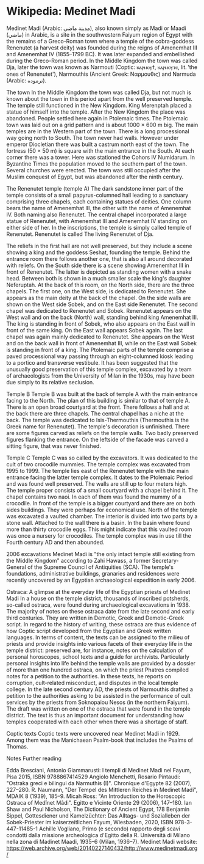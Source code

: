 
# Wikipedia: Medinet Madi
Medinet Madi (Arabic: مدينة ماضي), also known simply as Madi or Maadi (ماضي) in Arabic, is a site in the southwestern Faiyum region of Egypt with the remains of a Greco-Roman town where a temple of the cobra-goddess Renenutet (a harvest deity) was founded during the reigns of Amenemhat III and Amenemhat IV (1855–1799 BC). It was later expanded and embellished during the Greco-Roman period. In the Middle Kingdom the town was called Dja, later the town was known as Narmouti (Coptic: ⲛⲁⲣⲙⲟⲩϯ, ⲛⲁⲣⲙⲟⲩⲧⲉ, lit. 'the ones of Renenutet'), Narmouthis (Ancient Greek: Ναρμουθις) and Narmuda (Arabic: نرموده).

The town
In the Middle Kingdom the town was called Dja, but not much is known about the town in this period apart from the well preserved temple. The temple still functioned in the New Kingdom. King Merenptah placed a statue of himself into the temple. After the New Kingdom the place was abandoned. People settled here again in Ptolemaic times. The Ptolemaic town was laid out on a grid pattern and is about 1000 × 600 m big. The main temples are in the Western part of the town. There is a long processional way going north to South. The town never had walls. However under emperor Diocletian there was built a castrum north east of the town. The fortress (50 × 50 m) is square with the main entrance in the South. At each corner there was a tower. Here was stationed the Cohors IV Numidarum. In Byzantine Times the population moved to the southern part of the town. Several churches were erected. The town was still occupied after the Muslim conquest of Egypt, but was abandoned after the ninth century.

The Renenutet temple (temple A)
The dark sandstone inner part of the temple consists of a small papyrus-columned hall leading to a sanctuary comprising three chapels, each containing statues of deities. One column bears the name of Amenemhat III, the other with the name of Amenemhat IV. Both naming also Renenutet. The central chapel incorporated a large statue of Renenutet, with Amenemhat III and Amenemhat IV standing on either side of her. In the inscriptions, the temple is simply called temple of Renenutet. Renenutet is called The living Renenutet of Dja.

The reliefs in the first hall are not well preserved, but they include a scene showing a king and the goddess Seshat, founding the temple. Behind the entrance room there follows another one, that is also all around decorated with reliefs. On the South side there is a scene showing Amenemhat III in front of Renenutet. The latter is depicted as standing women with a snake head. Between both is shown in a much smaller scale the king's daughter Neferuptah. At the back of this room, on the North side, there are the three chapels. The first one, on the West side, is dedicated to Renenutet. She appears as the main deity at the back of the chapel. On the side walls are shown on the West side Sobek, and on the East side Renenutet. The second chapel was dedicated to Renenutet and Sobek. Renenutet appears on the West wall and on the back (North) wall, standing  behind king Amenemhat III. The king is standing in front of Sobek, who also appears on the East wall in front of the same king. On the East wall appears Sobek again. The last chapel was again mainly dedicated to Renenutet. She appears on the West and on the back wall in front of Amenemhat III, while on the East wall Sobek is standing in front of a king.
The Ptolemaic parts of the temple comprise a paved processional way passing through an eight-columned kiosk leading to a portico and transverse vestibule. It has been suggested that the unusually good preservation of this temple complex, excavated by a team of archaeologists from the University of Milan in the 1930s, may have been due simply to its relative seclusion.

Temple B
Temple B was built at the back of temple A with the main entrance facing to the North. The plan of this building is similar to that of temple A. There is an open broad courtyard at the front. There follows a hall and at the back there are three chapels. The central chapel has a niche at the back. The temple was dedicated to Isis-Thermouthis (Thermouthis is the Greek name for Renenutet). The temple's decoration is unfinished. There are some figures carved as reliefs on the temple walls. Two badly preserved figures flanking the entrance. On the leftside of the facade was carved a sitting figure, that was never finished.

Temple C
Temple C was so called by the excavators. It was dedicated to the cult of two crocodile mummies. The temple complex was excavated from 1995 to 1999. The temple lies east of the Renenutet temple with the main entrance facing the latter temple complex. It dates to the Ptolemaic Period and was found well preserved. The walls are still up to four meters high. The temple proper consists of a small courtyard  with a chapel behind it. The chapel contains two naoi. In each of them was found the mummy of a crocodile. In front of the temple is a bigger courtyard and there are on both sides buildings. They were perhaps for economical use. North of the temple was excavated a vaulted chamber. The interior is divided into two parts by a stone wall. Attached to the wall there is a basin. In the basin where found more than thirty crocodile eggs. This might indicate that this vaulted room was once a nursery for crocodiles. The temple complex was in use till the Fourth century AD and then abounded.

2006 excavations
Medinet Madi is "the only intact temple still existing from the Middle Kingdom" according to Zahi Hawass, a former Secretary-General of the Supreme Council of Antiquities (SCA). The temple's foundations, administrative buildings, granaries and residences were recently uncovered by an Egyptian archaeological expedition in early 2006.

Ostraca: A glimpse at the everyday life of the Egyptian priests of Medinet Madi
In a house on the temple district, thousands of inscribed potsherds, so-called ostraca, were found during archaeological excavations in 1938. The majority of notes on these ostraca date from the late second and early third centuries. They are written in Demotic, Greek and Demotic-Greek script. In regard to the history of writing, these ostraca are thus evidence of how Coptic script developed from the Egyptian and Greek written languages.
In terms of content, the texts can be assigned to the milieu of priests and provide insights into various facets of their everyday life in the temple district: preserved are, for instance, notes on the calculation of personal horoscopes, school texts and a guide for archivists. Particularly personal insights into life behind the temple walls are provided by a dossier of more than one hundred ostraca, on which the priest Phatres compiled notes for a petition to the authorities. In these texts, he reports on corruption, cult-related misconduct, and disputes in the local temple college.
In the late second century AD, the priests of Narmouthis drafted a petition to the authorities asking to be assisted in the performance of cult services by the priests from Soknopaiou Nesos (in the northern Faiyum). The draft was written on one of the ostraca that were found in the temple district. The text is thus an important document for understanding how temples cooperated with each other when there was a shortage of staff.

Coptic texts
Coptic texts were uncovered near Medinet Madi in 1929. Among them was the Manichaean Psalm-book that includes the Psalms of Thomas.

Notes
Further reading

Edda Bresciani, Antonio Giammarusti: I templi di Medinet Madi nel Fayum, Pisa 2015, ISBN 9788867414529
Angiolo Menchetti, Rosario Pintaudi: "Ostraka greci e bilingui da Narmuthis (I)". Chronique d'Egypte 82 (2007), 227–280.
R. Naumann, "Der Tempel des Mittleren Reiches in Medinet Madi", MDAIK 8 (1939), 185–9.
Micah Ross: "An Introduction to the Horoscopic Ostraca of Medînet Mâdi". Egitto e Vicinte Oriente 29 (2006), 147–180.
Ian Shaw and Paul Nicholson, The Dictionary of Ancient Egypt, 178
Benjamin Sippel, Gottesdiener und Kamelzüchter: Das Alltags- und Sozialleben der Sobek-Priester im kaiserzeitlichen Fayum, Wiesbaden, 2020, ISBN 978-3-447-11485-1
Achille Vogliano, Primo (e secondo) rapporto degli scavi condotti dalla missione archeologica d'Egitto della R. Università di Milano nella zona di Madinet Maadi, 1935–6 (Milan, 1936–7).
Medinet Madi website: https://web.archive.org/web/20140227140432/http://www.medinetmadi.org/